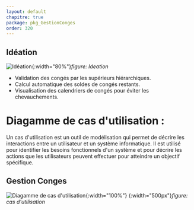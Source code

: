 ```yaml
---
layout: default
chapitre: true
package: pkg_GestionConges
order: 320
---
```


<!-- new slide -->
## Idéation

![Idéation](/gestion-personnels/pkg_GestionConges/images/ideation.jpg){:width="80%"}*figure: Ideation*

<!-- note -->
- Validation des congés par les supérieurs hiérarchiques.
- Calcul automatique des soldes de congés restants.
- Visualisation des calendriers de congés pour éviter les chevauchements.

<!-- new slide -->

# Diagamme de cas d'utilisation :

<!-- note -->

Un cas d'utilisation est un outil de modélisation qui permet de décrire les interactions entre un utilisateur et un système informatique.
Il est utilisé pour identifier les besoins fonctionnels d'un système et pour décrire les actions que les utilisateurs peuvent effectuer pour atteindre un objectif spécifique.

<!-- new slide -->

## Gestion Conges

![Diagamme de cas d'utilisation](/gestion-personnels/diagrammes/pkg_GestionConges/uses_cases_pkg_GestionConge-detail.svg){:width="100%"}
{:width="500px"}*figure: cas d'utilisation*
